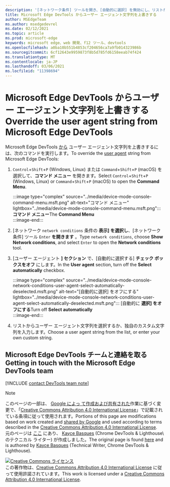 ```yaml
---
description: '[ネットワーク条件] ツールを開き、[自動的に選択] を無効にし、リストから選択するか、カスタム文字列を入力します。'
title: Microsoft Edge DevTools からユーザー エージェント文字列を上書きする
author: MSEdgeTeam
ms.author: msedgedevrel
ms.date: 02/12/2021
ms.topic: article
ms.prod: microsoft-edge
keywords: microsoft edge、web 開発、f12 ツール、devtools
ms.openlocfilehash: a0ba10b551b4853cf204656ca7a9fb014323986b
ms.sourcegitcommit: 6cf12643e9959873f8b5d785fd6158eeab74f424
ms.translationtype: MT
ms.contentlocale: ja-JP
ms.lasthandoff: 03/06/2021
ms.locfileid: "11398694"
---
```

<!-- Copyright Kayce Basques 

   Licensed under the Apache License, Version 2.0 (the "License");
   you may not use this file except in compliance with the License.
   You may obtain a copy of the License at

       https://www.apache.org/licenses/LICENSE-2.0

   Unless required by applicable law or agreed to in writing, software
   distributed under the License is distributed on an "AS IS" BASIS,
   WITHOUT WARRANTIES OR CONDITIONS OF ANY KIND, either express or implied.
   See the License for the specific language governing permissions and
   limitations under the License.  -->

# <a name="override-the-user-agent-string-from-microsoft-edge-devtools"></a><span data-ttu-id="f867c-104">Microsoft Edge DevTools からユーザー エージェント文字列を上書きする</span><span class="sxs-lookup"><span data-stu-id="f867c-104">Override the user agent string from Microsoft Edge DevTools</span></span>  

<span data-ttu-id="f867c-105">Microsoft Edge DevTools [から][MDNUserAgent] ユーザー エージェント文字列を上書きするには、次のコマンドを実行します。</span><span class="sxs-lookup"><span data-stu-id="f867c-105">To override the [user agent][MDNUserAgent] string from Microsoft Edge DevTools:</span></span>  

1.  <span data-ttu-id="f867c-106">`Control`+`Shift`+`P` \(Windows, Linux\) または `Command`+`Shift`+`P` \(macOS\) を選択して、**コマンド メニュー** を開きます。</span><span class="sxs-lookup"><span data-stu-id="f867c-106">Select `Control`+`Shift`+`P` \(Windows, Linux\) or `Command`+`Shift`+`P` \(macOS\) to open the **Command Menu**.</span></span>  
    
    :::image type="complex" source="../media/device-mode-console-command-menu.msft.png" alt-text="コマンド メニュー" lightbox="../media/device-mode-console-command-menu.msft.png":::
       <span data-ttu-id="f867c-108">**コマンド メニュー**</span><span class="sxs-lookup"><span data-stu-id="f867c-108">The **Command Menu**</span></span>  
    :::image-end:::  
    
1.  <span data-ttu-id="f867c-109">[ネットワーク `network conditions` 条件の **表示] を選択し**、[ネットワーク条件] ツール `Enter` **を開きます** 。</span><span class="sxs-lookup"><span data-stu-id="f867c-109">Type `network conditions`, choose **Show Network conditions**, and select `Enter` to open the **Network conditions** tool.</span></span>  
1.  <span data-ttu-id="f867c-110">[ユーザー エージェント **] セクション** で、[自動的に選択する] **チェック ボックスをオフ** にします。</span><span class="sxs-lookup"><span data-stu-id="f867c-110">In the **User agent** section, turn off the **Select automatically** checkbox.</span></span>  
    
    :::image type="complex" source="../media/device-mode-console-network-conditions-user-agent-select-automatically-deselected.msft.png" alt-text="[自動的に選択] をオフにする" lightbox="../media/device-mode-console-network-conditions-user-agent-select-automatically-deselected.msft.png":::
       <span data-ttu-id="f867c-112">[自動的に **選択] をオフにする**</span><span class="sxs-lookup"><span data-stu-id="f867c-112">Turn off **Select automatically**</span></span>  
    :::image-end:::  
    
1.  <span data-ttu-id="f867c-113">リストからユーザー エージェント文字列を選択するか、独自のカスタム文字列を入力します。</span><span class="sxs-lookup"><span data-stu-id="f867c-113">Choose a user agent string from the list, or enter your own custom string.</span></span>  
    
## <a name="getting-in-touch-with-the-microsoft-edge-devtools-team"></a><span data-ttu-id="f867c-114">Microsoft Edge DevTools チームと連絡を取る</span><span class="sxs-lookup"><span data-stu-id="f867c-114">Getting in touch with the Microsoft Edge DevTools team</span></span>  

[!INCLUDE [contact DevTools team note](../includes/contact-devtools-team-note.md)]  

<!-- links -->  

[MDNUserAgent]: https://developer.mozilla.org/docs/Glossary/User_agent "ユーザー エージェント |MDN"  

> [!NOTE]
> <span data-ttu-id="f867c-116">このページの一部は、 [Google によっ て作成および共有された][GoogleSitePolicies]作業に基づく変更で、「[Creative Commons Attribution 4.0 International License][CCA4IL]」で記載されている条項に従って使用されます。</span><span class="sxs-lookup"><span data-stu-id="f867c-116">Portions of this page are modifications based on work created and [shared by Google][GoogleSitePolicies] and used according to terms described in the [Creative Commons Attribution 4.0 International License][CCA4IL].</span></span>  
> <span data-ttu-id="f867c-117">元のページは [ここ](https://developers.google.com/web/tools/chrome-devtools/device-mode/override-user-agent) にあり、 [Kayce Basques][KayceBasques] \(Chrome DevTools \& Lighthouse\ のテクニカル ライター) が作成しました。</span><span class="sxs-lookup"><span data-stu-id="f867c-117">The original page is found [here](https://developers.google.com/web/tools/chrome-devtools/device-mode/override-user-agent) and is authored by [Kayce Basques][KayceBasques] \(Technical Writer, Chrome DevTools \& Lighthouse\).</span></span>  

[![Creative Commons ライセンス][CCby4Image]][CCA4IL]  
<span data-ttu-id="f867c-119">この著作物は、[Creative Commons Attribution 4.0 International License][CCA4IL] に従って使用許諾されています。</span><span class="sxs-lookup"><span data-stu-id="f867c-119">This work is licensed under a [Creative Commons Attribution 4.0 International License][CCA4IL].</span></span>  

[CCA4IL]: https://creativecommons.org/licenses/by/4.0  
[CCby4Image]: https://i.creativecommons.org/l/by/4.0/88x31.png  
[GoogleSitePolicies]: https://developers.google.com/terms/site-policies  
[KayceBasques]: https://developers.google.com/web/resources/contributors/kaycebasques  
